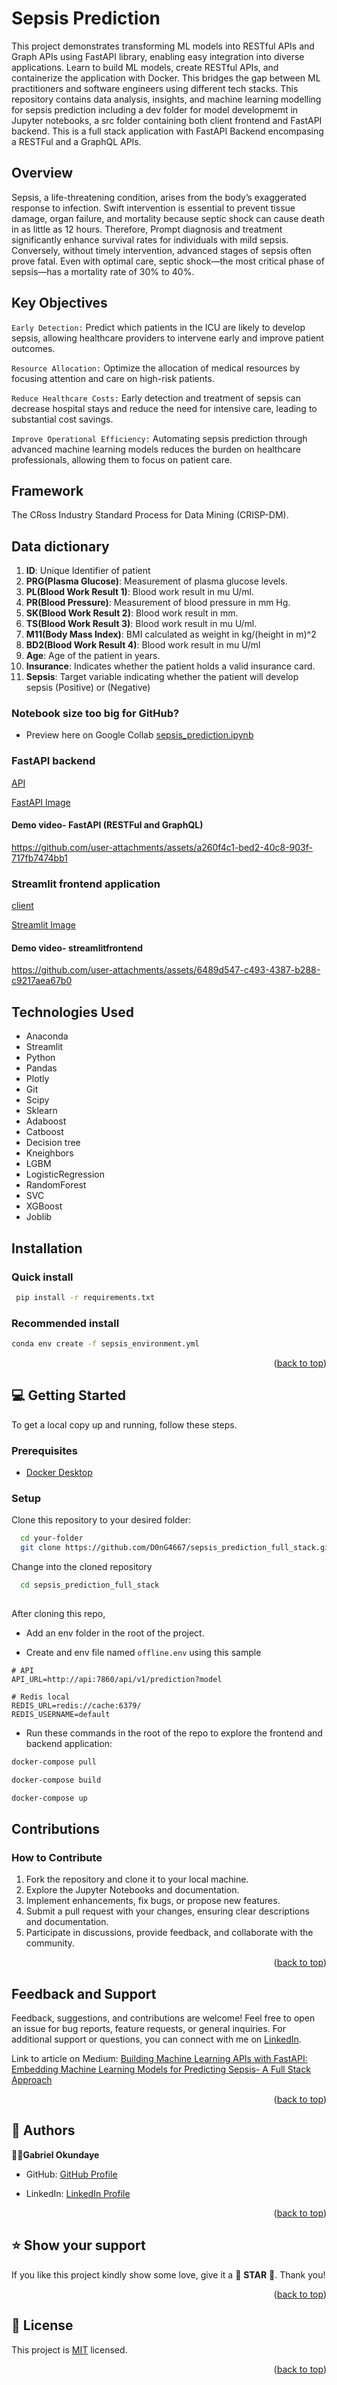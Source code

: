 # Sepsis Prediction

This project demonstrates transforming ML models into RESTful APIs and Graph APIs using FastAPI library, enabling easy integration into diverse applications. Learn to build ML models, create RESTful APIs, and containerize the application with Docker. This bridges the gap between ML practitioners and software engineers using different tech stacks.
This repository contains data analysis, insights, and machine learning modelling for sepsis prediction including a dev folder for model developmemt in Jupyter notebooks, a src folder containing both client frontend and FastAPI backend. This is a full stack application with FastAPI Backend encompasing a RESTFul and a GraphQL APIs.

<a name="readme-top"></a>

## Overview

Sepsis, a life-threatening condition, arises from the body’s exaggerated response to infection. Swift intervention is essential to prevent tissue damage, organ failure, and mortality because septic shock can cause death in as little as 12 hours. Therefore, Prompt diagnosis and treatment significantly enhance survival rates for individuals with mild sepsis. Conversely, without timely intervention, advanced stages of sepsis often prove fatal. Even with optimal care, septic shock—the most critical phase of sepsis—has a mortality rate of 30% to 40%.

## Key Objectives

`Early Detection:` Predict which patients in the ICU are likely to develop sepsis, allowing healthcare providers to intervene early and improve patient outcomes.

`Resource Allocation:` Optimize the allocation of medical resources by focusing attention and care on high-risk patients.

`Reduce Healthcare Costs:` Early detection and treatment of sepsis can decrease hospital stays and reduce the need for intensive care, leading to substantial cost savings.

`Improve Operational Efficiency:` Automating sepsis prediction through advanced machine learning models reduces the burden on healthcare professionals, allowing them to focus on patient care.

## Framework

The CRoss Industry Standard Process for Data Mining (CRISP-DM).

## Data dictionary

1. **ID**: Unique Identifier of patient
2. **PRG(Plasma Glucose)**: Measurement of plasma glucose levels.
3. **PL(Blood Work Result 1)**: Blood work result in mu U/ml.
4. **PR(Blood Pressure)**: Measurement of blood pressure in mm Hg.
5. **SK(Blood Work Result 2)**: Blood work result in mm.
6. **TS(Blood Work Result 3)**: Blood work result in mu U/ml.
7. **M11(Body Mass Index)**: BMI calculated as weight in kg/(height in m)^2
8. **BD2(Blood Work Result 4)**: Blood work result in mu U/ml
9. **Age**: Age of the patient in years.
10. **Insurance**: Indicates whether the patient holds a valid insurance card.
11. **Sepsis**: Target variable indicating whether the patient will develop sepsis (Positive) or (Negative)

### Notebook size too big for GitHub?

- Preview here on Google Collab [sepsis_prediction.ipynb](https://colab.research.google.com/github/D0nG4667/sepsis_prediction_full_stack/blob/main/dev/notebooks/sepsis_prediction.ipynb)

### FastAPI backend

[API](https://gabcares-sepsis-fastapi.hf.space/docs)

[FastAPI Image](https://hub.docker.com/r/gabcares/sepsis-fastapi)

#### Demo video- FastAPI (RESTFul and GraphQL)

<https://github.com/user-attachments/assets/a260f4c1-bed2-40c8-903f-717fb7474bb1>

### Streamlit frontend application

[client](https://gabcares-sepsis-streamlit.hf.space/)

[Streamlit Image](https://hub.docker.com/r/gabcares/sepsis-streamlit)

#### Demo video- streamlitfrontend

<https://github.com/user-attachments/assets/6489d547-c493-4387-b288-c9217aea67b0>

## Technologies Used

- Anaconda
- Streamlit
- Python
- Pandas
- Plotly
- Git
- Scipy
- Sklearn
- Adaboost
- Catboost
- Decision tree
- Kneighbors
- LGBM
- LogisticRegression
- RandomForest
- SVC
- XGBoost
- Joblib

## Installation

### Quick install

```bash
 pip install -r requirements.txt
```

### Recommended install

```bash
conda env create -f sepsis_environment.yml
```

<p align="right">(<a href="#readme-top">back to top</a>)</p>

## 💻 Getting Started

To get a local copy up and running, follow these steps.

### Prerequisites

- [Docker Desktop](https://docs.docker.com/desktop/)

### Setup

Clone this repository to your desired folder:

```sh
  cd your-folder
  git clone https://github.com/D0nG4667/sepsis_prediction_full_stack.git
```

Change into the cloned repository

```sh
  cd sepsis_prediction_full_stack
  
```

After cloning this repo,

- Add an env folder in the root of the project.

- Create and env file named `offline.env` using this sample

```env
# API
API_URL=http://api:7860/api/v1/prediction?model

# Redis local
REDIS_URL=redis://cache:6379/
REDIS_USERNAME=default
```

- Run these commands in the root of the repo to explore the frontend and backend application:

```sh
docker-compose pull

docker-compose build

docker-compose up

```

## Contributions

### How to Contribute

1. Fork the repository and clone it to your local machine.
2. Explore the Jupyter Notebooks and documentation.
3. Implement enhancements, fix bugs, or propose new features.
4. Submit a pull request with your changes, ensuring clear descriptions and documentation.
5. Participate in discussions, provide feedback, and collaborate with the community.

<p align="right">(<a href="#readme-top">back to top</a>)</p>

## Feedback and Support

Feedback, suggestions, and contributions are welcome! Feel free to open an issue for bug reports, feature requests, or general inquiries. For additional support or questions, you can connect with me on [LinkedIn](https://www.linkedin.com/in/dr-gabriel-okundaye).

Link to article on Medium: [Building Machine Learning APIs with FastAPI: Embedding Machine Learning Models for Predicting Sepsis- A Full Stack Approach](https://medium.com/@gabriel007okuns/building-machine-learning-apis-with-fastapi-embedding-machine-learning-models-for-predicting-bd8ed66efc6b)

<p align="right">(<a href="#readme-top">back to top</a>)</p>

## 👥 Authors <a name="authors"></a>

🕺🏻**Gabriel Okundaye**

- GitHub: [GitHub Profile](https://github.com/D0nG4667)

- LinkedIn: [LinkedIn Profile](https://www.linkedin.com/in/dr-gabriel-okundaye)

<p align="right">(<a href="#readme-top">back to top</a>)</p>

## ⭐️ Show your support <a name="support"></a>

If you like this project kindly show some love, give it a 🌟 **STAR** 🌟. Thank you!

<p align="right">(<a href="#readme-top">back to top</a>)</p>

## 📝 License <a name="license"></a>

This project is [MIT](/LICENSE) licensed.

<p align="right">(<a href="#readme-top">back to top</a>)</p>
